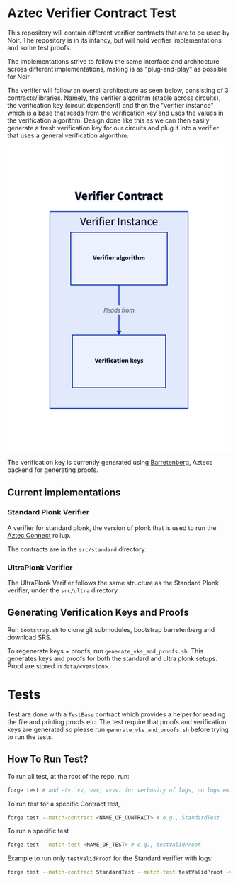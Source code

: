 # Aztec Verifier Contract Test

This repository will contain different verifier contracts that are to be used by Noir. The repository is in its infancy, but will hold verifier implementations and some test proofs. 

The implementations strive to follow the same interface and architecture across different implementations, making is as "plug-and-play" as possible for Noir. 

The verifier will follow an overall architecture as seen below, consisting of 3 contracts/libraries. Namely, the verifier algorithm (stable across circuits), the verification key (circuit dependent) and then the "verifier instance" which is a base that reads from the verification key and uses the values in the verification algorithm. Design done like this as we can then easily generate a fresh verification key for our circuits and plug it into a verifier that uses a general verification algorithm.

![Verifier architecture](./figures/verifier.png)

The verification key is currently generated using [Barretenberg](https://github.com/AztecProtocol/barretenberg/blob/master/cpp/src/aztec/proof_system/verification_key/sol_gen.hpp), Aztecs backend for generating proofs. 

## Current implementations

### Standard Plonk Verifier

A verifier for standard plonk, the version of plonk that is used to run the [Aztec Connect](https://aztec.network/connect/) rollup.

The contracts are in the `src/standard` directory. 

### UltraPlonk Verifier

The UltraPlonk Verifier follows the same structure as the Standard Plonk verifier, under the `src/ultra` directory

## Generating Verification Keys and Proofs

Run `bootstrap.sh` to clone git submodules, bootstrap barretenberg and download SRS.

To regenerate keys + proofs, run `generate_vks_and_proofs.sh`. This generates keys and proofs for both the standard and ultra plonk setups. Proof are stored in `data/<version>`.


# Tests

Test are done with a `TestBase` contract which provides a helper for reading the file and printing proofs etc. The test require that proofs and verification keys are generated so please run `generate_vks_and_proofs.sh` before trying to run the tests. 

## How To Run Test?

To run all test, at the root of the repo, run:

```bash
forge test # add -(v, vv, vvv, vvvv) for verbosity of logs, no logs emitted as default
```

To run test for a specific Contract test,

```bash
forge test --match-contract <NAME_OF_CONTRACT> # e.g., StandardTest
```

To run a specific test

```bash
forge test --match-test <NAME_OF_TEST> # e.g., testValidProof
```

Example to run only `testValidProof` for the Standard verifier with logs:

```bash
forge test --match-contract StandardTest --match-test testValidProof -vvvv
```
